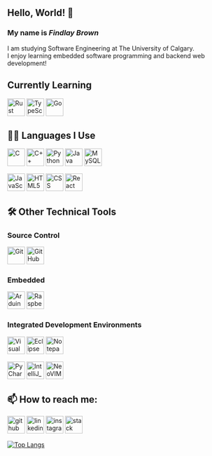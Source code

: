 ## Hello, World! 👋
### My name is ***Findlay Brown***

I am studying Software Engineering at The University of Calgary. <br />
I enjoy learning embedded software programming and backend web development! <br />

## Currently Learning


[<img src='https://img.shields.io/badge/Rust-black?style=for-the-badge&logo=rust&logoColor=#E57324' alt='Rust' height='40'>](https://www.rust-lang.org/)
[<img src='https://img.shields.io/badge/TypeScript-007ACC?style=for-the-badge&logo=typescript&logoColor=white' alt='TypeScript' height='40'>](https://www.typescriptlang.org/)
[<img src='https://img.shields.io/badge/Go-00ADD8?style=for-the-badge&logo=go&logoColor=white' alt='Go' height='40'/>](https://go.dev/)


<!--
Format for badges
[<img src='<image link>' alt='<name>' height='40'>](<link to a site>)
[<img src='' alt='' height='40'>]()
-->

## 👨‍💻 Languages I Use
[<img src='https://img.shields.io/badge/c-%2300599C.svg?style=for-the-badge&logo=c&logoColor=white' alt='C' height='40'>](https://en.cppreference.com/w/c)
[<img src='https://img.shields.io/badge/c++-%2300599C.svg?style=for-the-badge&logo=c%2B%2B&logoColor=white' alt='C++' height='40'>](https://en.cppreference.com/w/)
[<img src='https://img.shields.io/badge/python-3670A0?style=for-the-badge&logo=python&logoColor=white' alt='Python' height='40'>](https://www.python.org/)
[<img src='https://img.shields.io/badge/Java-ED8B00?style=for-the-badge&logo=java&logoColor=white' alt='Java' height='40'>](https://docs.oracle.com/en/java/)
[<img src='https://img.shields.io/badge/MySQL-005C84?style=for-the-badge&logo=mysql&logoColor=white' alt='MySQL' height='40'>](https://dev.mysql.com/doc/)

[<img src='https://img.shields.io/badge/JavaScript-323330?style=for-the-badge&logo=javascript&logoColor=F7DF1' alt='JavaScript' height='40'>](https://www.javascript.com/)
[<img src='https://img.shields.io/badge/HTML5-E34F26?style=for-the-badge&logo=html5&logoColor=white' alt='HTML5' height='40'>](https://html5.org/)
[<img src='https://img.shields.io/badge/CSS-239120?&style=for-the-badge&logo=css3&logoColor=white' alt='CSS' height='40'>](https://www.w3.org/Style/CSS/Overview.en.html)
[<img src='https://img.shields.io/badge/React-20232A?style=for-the-badge&logo=react&logoColor=61DAFB' alt='React' height='40'>](https://react.dev/)


## 🛠️ Other Technical Tools

### Source Control 
<p float="left">
  <img 
    src='https://img.shields.io/badge/GIT-E44C30?style=for-the-badge&logo=git&logoColor=white' 
    alt='Git' 
    height='40'/>
  <img 
    src='https://img.shields.io/badge/GitHub-100000?style=for-the-badge&logo=github&logoColor=white' 
    alt='GitHub' 
    height='40' />
</p>

### Embedded
<p float="left">
  <img 
    src='https://img.shields.io/badge/-Arduino-00979D?style=for-the-badge&logo=Arduino&logoColor=white' 
    alt='Arduino' 
    height='40' />
  <img 
    src='https://img.shields.io/badge/Raspberry%20Pi-A22846?style=for-the-badge&logo=Raspberry%20Pi&logoColor=white' 
    alt='Raspberry Pi' 
    height='40'/>
</p>

### Integrated Development Environments
<p float="left">
  <img 
    src='https://img.shields.io/badge/Visual%20Studio%20Code-0078d7.svg?style=for-the-badge&logo=visual-studio-code&logoColor=white' 
    alt='Visual Studio Code' 
    height='40'/>
  <img 
    src='https://img.shields.io/badge/Eclipse-2C2255?style=for-the-badge&logo=eclipse&logoColor=white' 
    alt='Eclipse' 
    height='40'/>
  <img 
    src='https://img.shields.io/badge/Notepad++-90E59A.svg?style=for-the-badge&logo=notepad%2B%2B&logoColor=black' 
    alt='Notepad++' 
    height='40'/>
</p>

<p float="left">
  <img 
    src='https://img.shields.io/badge/PyCharm-000000.svg?&style=for-the-badge&logo=PyCharm&logoColor=white' 
    alt='PyCharm' 
    height='40'/>
  <img 
    src='https://img.shields.io/badge/IntelliJ_IDEA-000000.svg?style=for-the-badge&logo=intellij-idea&logoColor=white' 
    alt='IntelliJ_IDEA' 
    height='40'/>
  <img 
    src='https://img.shields.io/badge/NeoVim-%2357A143.svg?&style=for-the-badge&logo=neovim&logoColor=white' 
    alt='NeoVIM' 
    height='40'>
</p>

## 📫 How to reach me:
[<img src='https://img.shields.io/badge/GitHub-100000?style=for-the-badge&logo=github&logoColor=white' alt='github' height='40'>](https://github.com/FindlayMB)
[<img src='https://img.shields.io/badge/LinkedIn-0077B5?style=for-the-badge&logo=linkedin&logoColor=white' alt='linkedin' height='40'>](https://www.linkedin.com/in/findlay-brown-35b08a227/)
[<img src='https://img.shields.io/badge/Instagram-E4405F?style=for-the-badge&logo=instagram&logoColor=white' alt='instagram' height='40'>](https://www.instagram.com/____findlay____/)
[<img src='https://img.shields.io/badge/Stack_Overflow-FE7A16?style=for-the-badge&logo=stack-overflow&logoColor=white' alt='stack overflow' height='40' >](https://stackoverflow.com/users/20427552/findlay-brown)

[![Top Langs](https://github-readme-stats.vercel.app/api/top-langs/?username=FindlayMB&theme=radical&langs_count=10&layout=compact)](https://github.com/anuraghazra/github-readme-stats)

<!--
![](https://github-readme-stats.vercel.app/api?username=FindlayMB&theme=gruvbox&hide_border=true&include_all_commits=true&count_private=false)

[![Harlok's WakaTime stats](https://github-readme-stats.vercel.app/api/wakatime?username=FindlayMB)](https://github.com/anuraghazra/github-readme-stats)
-->
<!--
FindlayMB/FindlayMB is a ✨ special ✨ repository because its `README.md` (this file) appears on your GitHub profile.
You can click the Preview link to take a look at your changes.
Here are some ideas to get you started:

- 🔭 I’m currently working on ...
- 🌱 I’m currently learning ...
- 👯 I’m looking to collaborate on ...
- 🤔 I’m looking for help with ...
- 💬 Ask me about ...
- 📫 How to reach me: ...
- 😄 Pronouns: ...
- ⚡ Fun fact: ...
-->

